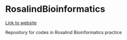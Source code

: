 # RosalindBioinformatics
<a href="http://rosalind.info"> Link to website</a>

Repository for codes in Rosalind Bioinformatics practice
